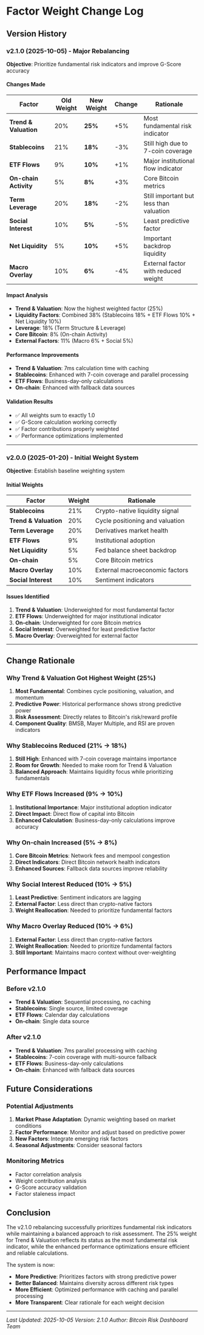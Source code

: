 # Factor Weight Change Log

## Version History

### v2.1.0 (2025-10-05) - Major Rebalancing
**Objective**: Prioritize fundamental risk indicators and improve G-Score accuracy

#### Changes Made
| Factor | Old Weight | New Weight | Change | Rationale |
|--------|------------|------------|--------|-----------|
| **Trend & Valuation** | 20% | **25%** | +5% | Most fundamental risk indicator |
| **Stablecoins** | 21% | **18%** | -3% | Still high due to 7-coin coverage |
| **ETF Flows** | 9% | **10%** | +1% | Major institutional flow indicator |
| **On-chain Activity** | 5% | **8%** | +3% | Core Bitcoin metrics |
| **Term Leverage** | 20% | **18%** | -2% | Still important but less than valuation |
| **Social Interest** | 10% | **5%** | -5% | Least predictive factor |
| **Net Liquidity** | 5% | **10%** | +5% | Important backdrop liquidity |
| **Macro Overlay** | 10% | **6%** | -4% | External factor with reduced weight |

#### Impact Analysis
- **Trend & Valuation**: Now the highest weighted factor (25%)
- **Liquidity Factors**: Combined 38% (Stablecoins 18% + ETF Flows 10% + Net Liquidity 10%)
- **Leverage**: 18% (Term Structure & Leverage)
- **Core Bitcoin**: 8% (On-chain Activity)
- **External Factors**: 11% (Macro 6% + Social 5%)

#### Performance Improvements
- **Trend & Valuation**: 7ms calculation time with caching
- **Stablecoins**: Enhanced with 7-coin coverage and parallel processing
- **ETF Flows**: Business-day-only calculations
- **On-chain**: Enhanced with fallback data sources

#### Validation Results
- ✅ All weights sum to exactly 1.0
- ✅ G-Score calculation working correctly
- ✅ Factor contributions properly weighted
- ✅ Performance optimizations implemented

---

### v2.0.0 (2025-01-20) - Initial Weight System
**Objective**: Establish baseline weighting system

#### Initial Weights
| Factor | Weight | Rationale |
|--------|--------|-----------|
| **Stablecoins** | 21% | Crypto-native liquidity signal |
| **Trend & Valuation** | 20% | Cycle positioning and valuation |
| **Term Leverage** | 20% | Derivatives market health |
| **ETF Flows** | 9% | Institutional adoption |
| **Net Liquidity** | 5% | Fed balance sheet backdrop |
| **On-chain** | 5% | Core Bitcoin metrics |
| **Macro Overlay** | 10% | External macroeconomic factors |
| **Social Interest** | 10% | Sentiment indicators |

#### Issues Identified
1. **Trend & Valuation**: Underweighted for most fundamental factor
2. **ETF Flows**: Underweighted for major institutional indicator
3. **On-chain**: Underweighted for core Bitcoin metrics
4. **Social Interest**: Overweighted for least predictive factor
5. **Macro Overlay**: Overweighted for external factor

---

## Change Rationale

### Why Trend & Valuation Got Highest Weight (25%)
1. **Most Fundamental**: Combines cycle positioning, valuation, and momentum
2. **Predictive Power**: Historical performance shows strong predictive power
3. **Risk Assessment**: Directly relates to Bitcoin's risk/reward profile
4. **Component Quality**: BMSB, Mayer Multiple, and RSI are proven indicators

### Why Stablecoins Reduced (21% → 18%)
1. **Still High**: Enhanced with 7-coin coverage maintains importance
2. **Room for Growth**: Needed to make room for Trend & Valuation
3. **Balanced Approach**: Maintains liquidity focus while prioritizing fundamentals

### Why ETF Flows Increased (9% → 10%)
1. **Institutional Importance**: Major institutional adoption indicator
2. **Direct Impact**: Direct flow of capital into Bitcoin
3. **Enhanced Calculation**: Business-day-only calculations improve accuracy

### Why On-chain Increased (5% → 8%)
1. **Core Bitcoin Metrics**: Network fees and mempool congestion
2. **Direct Indicators**: Direct Bitcoin network health indicators
3. **Enhanced Sources**: Fallback data sources improve reliability

### Why Social Interest Reduced (10% → 5%)
1. **Least Predictive**: Sentiment indicators are lagging
2. **External Factor**: Less direct than crypto-native factors
3. **Weight Reallocation**: Needed to prioritize fundamental factors

### Why Macro Overlay Reduced (10% → 6%)
1. **External Factor**: Less direct than crypto-native factors
2. **Weight Reallocation**: Needed to prioritize fundamental factors
3. **Still Important**: Maintains macro context without over-weighting

## Performance Impact

### Before v2.1.0
- **Trend & Valuation**: Sequential processing, no caching
- **Stablecoins**: Single source, limited coverage
- **ETF Flows**: Calendar day calculations
- **On-chain**: Single data source

### After v2.1.0
- **Trend & Valuation**: 7ms parallel processing with caching
- **Stablecoins**: 7-coin coverage with multi-source fallback
- **ETF Flows**: Business-day-only calculations
- **On-chain**: Enhanced with fallback data sources

## Future Considerations

### Potential Adjustments
1. **Market Phase Adaptation**: Dynamic weighting based on market conditions
2. **Factor Performance**: Monitor and adjust based on predictive power
3. **New Factors**: Integrate emerging risk factors
4. **Seasonal Adjustments**: Consider seasonal factors

### Monitoring Metrics
- Factor correlation analysis
- Weight contribution analysis
- G-Score accuracy validation
- Factor staleness impact

## Conclusion

The v2.1.0 rebalancing successfully prioritizes fundamental risk indicators while maintaining a balanced approach to risk assessment. The 25% weight for Trend & Valuation reflects its status as the most fundamental risk indicator, while the enhanced performance optimizations ensure efficient and reliable calculations.

The system is now:
- **More Predictive**: Prioritizes factors with strong predictive power
- **Better Balanced**: Maintains diversity across different risk types
- **More Efficient**: Optimized performance with caching and parallel processing
- **More Transparent**: Clear rationale for each weight decision

---

*Last Updated: 2025-10-05*
*Version: 2.1.0*
*Author: Bitcoin Risk Dashboard Team*

